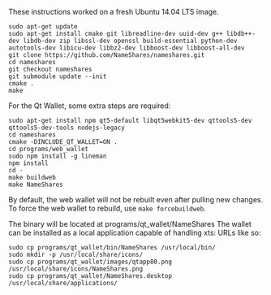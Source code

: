 These instructions worked on a fresh Ubuntu 14.04 LTS image.

    sudo apt-get update
    sudo apt-get install cmake git libreadline-dev uuid-dev g++ libdb++-dev libdb-dev zip libssl-dev openssl build-essential python-dev autotools-dev libicu-dev libbz2-dev libboost-dev libboost-all-dev
    git clone https://github.com/NameShares/nameshares.git
    cd nameshares
    git checkout nameshares
    git submodule update --init
    cmake .
    make

For the Qt Wallet, some extra steps are required:

	sudo apt-get install npm qt5-default libqt5webkit5-dev qttools5-dev qttools5-dev-tools nodejs-legacy
	cd nameshares
	cmake -DINCLUDE_QT_WALLET=ON .
	cd programs/web_wallet
	sudo npm install -g lineman
	npm install
	cd -
	make buildweb
	make NameShares

By default, the web wallet will not be rebuilt even after pulling new changes. To force the web wallet to rebuild, use `make forcebuildweb`.

The binary will be located at programs/qt_wallet/NameShares
The wallet can be installed as a local application capable of handling xts: URLs like so:

	sudo cp programs/qt_wallet/bin/NameShares /usr/local/bin/
	sudo mkdir -p /usr/local/share/icons/
	sudo cp programs/qt_wallet/images/qtapp80.png /usr/local/share/icons/NameShares.png
	sudo cp programs/qt_wallet/NameShares.desktop /usr/local/share/applications/
